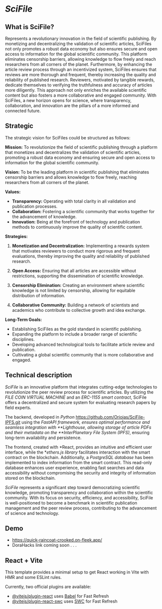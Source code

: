# *SciFile*

## What is SciFile?

Represents a revolutionary innovation in the field of scientific publishing. By monetizing and decentralizing the validation of scientific articles, SciFiles not only promotes a robust data economy but also ensures secure and open access to information for the global scientific community. This platform eliminates censorship barriers, allowing knowledge to flow freely and reach researchers from all corners of the planet. Furthermore, by enhancing the article review process through an incentivized system, SciFiles ensures that reviews are more thorough and frequent, thereby increasing the quality and reliability of published research. Reviewers, motivated by tangible rewards, dedicate themselves to verifying the truthfulness and accuracy of articles more diligently. This approach not only enriches the available scientific content but also fosters a more collaborative and engaged community. With SciFiles, a new horizon opens for science, where transparency, collaboration, and innovation are the pillars of a more informed and connected future.

## Strategic

The strategic vision for SciFiles could be structured as follows:

**Mission:**
To revolutionize the field of scientific publishing through a platform that monetizes and decentralizes the validation of scientific articles, promoting a robust data economy and ensuring secure and open access to information for the global scientific community.

**Vision:**
To be the leading platform in scientific publishing that eliminates censorship barriers and allows knowledge to flow freely, reaching researchers from all corners of the planet.

**Values:**

- **Transparency:** Operating with total clarity in all validation and publication processes.
- **Collaboration:** Fostering a scientific community that works together for the advancement of knowledge.
- **Innovation:** Being at the forefront of technology and publication methods to continuously improve the quality of scientific content.

**Strategies:**

1. **Monetization and Decentralization:** Implementing a rewards system that motivates reviewers to conduct more rigorous and frequent evaluations, thereby improving the quality and reliability of published research.

1. **Open Access:** Ensuring that all articles are accessible without restrictions, supporting the dissemination of scientific knowledge.

1. **Censorship Elimination:** Creating an environment where scientific knowledge is not limited by censorship, allowing for equitable distribution of information.

1. **Collaborative Community:** Building a network of scientists and academics who contribute to collective growth and idea exchange.

**Long-Term Goals:**
- Establishing SciFiles as the gold standard in scientific publishing.
- Expanding the platform to include a broader range of scientific disciplines.
- Developing advanced technological tools to facilitate article review and publication. 
- Cultivating a global scientific community that is more collaborative and engaged.

## Technical description

*SciFile* is an innovative platform that integrates cutting-edge technologies to revolutionize the peer review process for scientific articles. By utilizing the *FILE COIN VIRTUAL MACHINE* and an *ERC-1155 smart contract*, SciFile offers a decentralized and secure system for evaluating research papers by field experts. 

The backend, developed in *Python* <https://github.com/Oriojas/SciFile-IPFS.git> using the *FastAPI framework, ensures optimal performance and seamless integration with **Lighthouse, allowing storage of article PDFs and their metadata on the **InterPlanetary File System (IPFS)*, ensuring long-term availability and persistence.

The frontend, created with *React, provides an intuitive and efficient user interface, while the **ethers.js library* facilitates interaction with the smart contract on the blockchain. Additionally, a *PostgreSQL database* has been implemented to index information from the smart contract. This read-only database enhances user experience, enabling fast searches and data accessibility without compromising the security and integrity of information stored on the blockchain.

*SciFile* represents a significant step toward democratizing scientific knowledge, promoting transparency and collaboration within the scientific community. With its focus on security, efficiency, and accessibility, SciFile is well-positioned to become a benchmark in scientific publication management and the peer review process, contributing to the advancement of science and technology.

## Demo
* <https://quick-raincoat-crooked.on-fleek.app/>
* DoraHacks link coming soon . . .

## React + Vite

This template provides a minimal setup to get React working in Vite with HMR and some ESLint rules.

Currently, two official plugins are available:

- [@vitejs/plugin-react](https://github.com/vitejs/vite-plugin-react/blob/main/packages/plugin-react/README.md) uses [Babel](https://babeljs.io/) for Fast Refresh
- [@vitejs/plugin-react-swc](https://github.com/vitejs/vite-plugin-react-swc) uses [SWC](https://swc.rs/) for Fast Refresh
